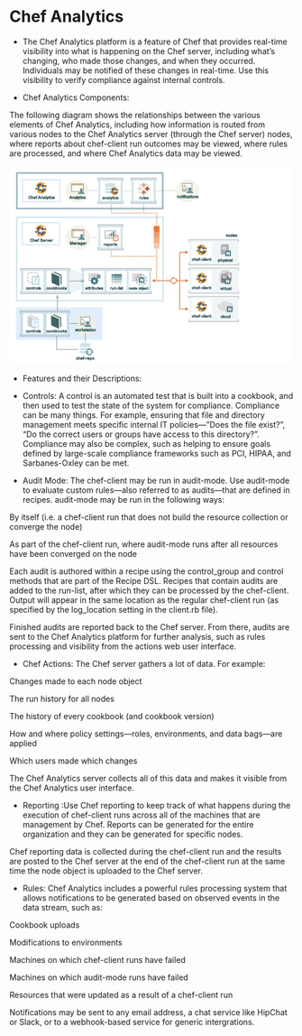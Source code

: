 # Chef Analytics

- The Chef Analytics platform is a feature of Chef that provides real-time visibility into what is happening on the Chef server, including what’s changing, who made those changes, and when they occurred. Individuals may be notified of these changes in real-time. Use this visibility to verify compliance against internal controls.

- Chef Analytics Components:

The following diagram shows the relationships between the various elements of Chef Analytics, including how information is routed from various nodes to the Chef Analytics server (through the Chef server) nodes, where reports about chef-client run outcomes may be viewed, where rules are processed, and where Chef Analytics data may be viewed.

![alt text](https://github.com/pkdevaraj/Presentations/blob/a20c76968d2be8e27609c46c27c09d27f57a13d5/Chef%20Images/Chef_analytics.PNG "Chef_analytics")

- Features and their Descriptions:

- Controls:	A control is an automated test that is built into a cookbook, and then used to test the state of the system for compliance. Compliance can be many things. For example, ensuring that file and directory management meets specific internal IT policies—”Does the file exist?”, “Do the correct users or groups have access to this directory?”. Compliance may also be complex, such as helping to ensure goals defined by large-scale compliance frameworks such as PCI, HIPAA, and Sarbanes-Oxley can be met.

- Audit Mode:	The chef-client may be run in audit-mode. Use audit-mode to evaluate custom rules—also referred to as audits—that are defined in recipes. audit-mode may be run in the following ways:

By itself (i.e. a chef-client run that does not build the resource collection or converge the node)

As part of the chef-client run, where audit-mode runs after all resources have been converged on the node

Each audit is authored within a recipe using the control_group and control methods that are part of the Recipe DSL. Recipes that contain audits are added to the run-list, after which they can be processed by the chef-client. Output will appear in the same location as the regular chef-client run (as specified by the log_location setting in the client.rb file).

Finished audits are reported back to the Chef server. From there, audits are sent to the Chef Analytics platform for further analysis, such as rules processing and visibility from the actions web user interface.

- Chef Actions: The Chef server gathers a lot of data. For example:

Changes made to each node object

The run history for all nodes

The history of every cookbook (and cookbook version)

How and where policy settings—roles, environments, and data bags—are applied

Which users made which changes

The Chef Analytics server collects all of this data and makes it visible from the Chef Analytics user interface.

- Reporting	:Use Chef reporting to keep track of what happens during the execution of chef-client runs across all of the machines that are management by Chef. Reports can be generated for the entire organization and they can be generated for specific nodes.

Chef reporting data is collected during the chef-client run and the results are posted to the Chef server at the end of the chef-client run at the same time the node object is uploaded to the Chef server.

- Rules: Chef Analytics includes a powerful rules processing system that allows notifications to be generated based on observed events in the data stream, such as:

Cookbook uploads

Modifications to environments

Machines on which chef-client runs have failed

Machines on which audit-mode runs have failed

Resources that were updated as a result of a chef-client run

Notifications may be sent to any email address, a chat service like HipChat or Slack, or to a webhook-based service for generic intergrations.
